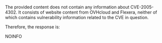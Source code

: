 The provided content does not contain any information about CVE-2005-4302. It consists of website content from OVHcloud and Flexera, neither of which contains vulnerability information related to the CVE in question.

Therefore, the response is:

NOINFO